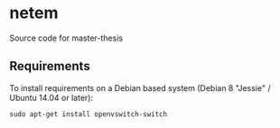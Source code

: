 # netem
Source code for master-thesis

## Requirements

To install requirements on a Debian based system (Debian 8 "Jessie" / Ubuntu 14.04 or later):

```
sudo apt-get install openvswitch-switch
```
